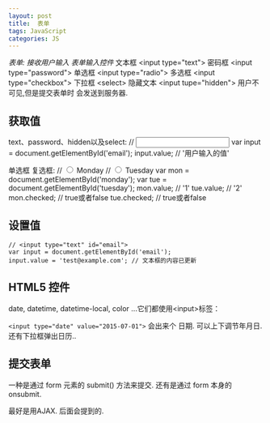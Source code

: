 ```yaml
---
layout: post
title:  表单
tags: JavaScript
categories: JS
---
```


*表单: 接收用户输入*
*表单输入控件*
文本框 \<input type="text"\>
密码框 \<input type="password"\>
单选框 \<input type="radio"\>
多选框 \<input type="checkbox"\>
下拉框 \<select\>
隐藏文本 \<input tupe="hidden"\> 用户不可见,但是提交表单时 会发送到服务器.



## 获取值

text、password、hidden以及select:
	// <input type="text" id="email">
	var input = document.getElementById('email');
	input.value; // '用户输入的值'



单选框 复选框:
	// <label><input type="radio" name="weekday" id="monday" value="1"> Monday</label>
	// <label><input type="radio" name="weekday" id="tuesday" value="2"> Tuesday</label>
	var mon = document.getElementById('monday');
	var tue = document.getElementById('tuesday');
	mon.value; // '1'
	tue.value; // '2'
	mon.checked; // true或者false
	tue.checked; // true或者false




## 设置值
	// <input type="text" id="email">
	var input = document.getElementById('email');
	input.value = 'test@example.com'; // 文本框的内容已更新







## HTML5 控件
date, datetime, datetime-local, color ...它们都使用\<input\>标签：


`<input type="date" value="2015-07-01">`
会出来个 日期. 可以上下调节年月日. 还有下拉框弹出日历..







## 提交表单

一种是通过 form 元素的 submit() 方法来提交.
还有是通过 form 本身的 onsubmit. 

最好是用AJAX. 后面会提到的.
